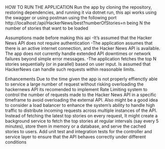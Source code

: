 HOW TO RUN THE APPLICATION
Run the app by cloning the repository, restoring dependencies, and running it via dotnet run, this api works using the swagger or using postman using the following port
http://localhost:<port>/api/HackerNews/best?numberOfStories=n being N the number of stories that want to be loaded

Assumptions made before making this api
-It’s assumed that the Hacker News API does not require authentication
-The application assumes that there is an active internet connection, and the Hacker News API is available. The app does not currently handle extended API downtimes or network failures beyond simple error messages.
-The application fetches the top N stories sequentially (or in parallel) based on user input. Is assumed that HackerNews can handle such requests within reasonable limits.

Enhancements
Due to the time given the app is not properly effienctly able to service a large number of request without risking overloading the hackernews API its recomended to implement Rate Limiting system  to control the number of requests made to the Hacker News API in a specific timeframe to avoid overloading the external API.
Also might be a good idea to consider a load balancer to enhance the system’s ability to handle high traffic to distribute incoming requests across multiple instances of the API.
Instead of fetching the latest top stories on every request, It might create a background service to fetch the top stories at regular intervals (say every 5 minutes), store them in memory or a database, and serve the cached stories to users.
Add unit test and integration tests for the controller and service layer to ensure that the API behaves correctly under different conditions
